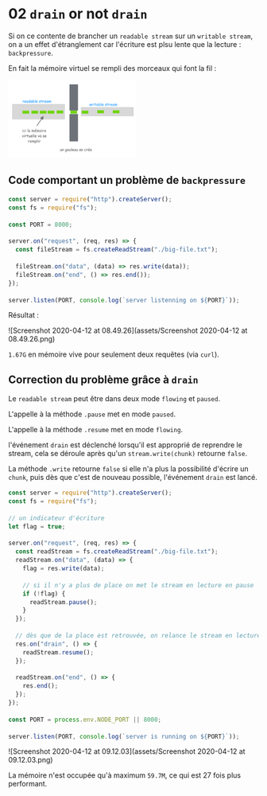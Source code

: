 # 02 `drain` or not `drain`

Si on ce contente de brancher un `readable stream` sur un `writable stream`, on a un effet d'étranglement car l'écriture est plsu lente que la lecture : `backpressure`.

En fait la mémoire virtuel se rempli des morceaux qui font la fil :

<img src="assets/Screenshot2020-04-12at08.46.44.png" alt="Screenshot 2020-04-12 at 08.46.44" style="zoom:25%;" />

## Code comportant un problème de `backpressure`

```js
const server = require("http").createServer();
const fs = require("fs");

const PORT = 8000;

server.on("request", (req, res) => {
  const fileStream = fs.createReadStream("./big-file.txt");

  fileStream.on("data", (data) => res.write(data));
  fileStream.on("end", () => res.end());
});

server.listen(PORT, console.log(`server listenning on ${PORT}`));
```

Résultat :

![Screenshot 2020-04-12 at 08.49.26](assets/Screenshot 2020-04-12 at 08.49.26.png)

`1.67G` en mémoire vive pour seulement deux requêtes (via `curl`).

## Correction du problème grâce à `drain`

Le `readable stream` peut être dans deux mode `flowing` et `paused`.

L'appelle à la méthode `.pause` met en mode `paused`.

L'appelle à la méthode `.resume` met en mode `flowing`.

l'événement `drain` est déclenché lorsqu'il est approprié de reprendre le stream, cela se déroule après qu'un `stream.write(chunk)` retourne `false`.

La méthode `.write` retourne `false` si elle n'a plus la possibilité d'écrire un `chunk`, puis dès que c'est de nouveau possible, l'événement `drain` est lancé.

```js
const server = require("http").createServer();
const fs = require("fs");

// un indicateur d'écriture
let flag = true;

server.on("request", (req, res) => {
  const readStream = fs.createReadStream("./big-file.txt");
  readStream.on("data", (data) => {
    flag = res.write(data);

    // si il n'y a plus de place on met le stream en lecture en pause
    if (!flag) {
      readStream.pause();
    }
  });

  // dès que de la place est retrouvée, on relance le stream en lecture
  res.on("drain", () => {
    readStream.resume();
  });

  readStream.on("end", () => {
    res.end();
  });
});

const PORT = process.env.NODE_PORT || 8000;

server.listen(PORT, console.log(`server is running on ${PORT}`));
```

![Screenshot 2020-04-12 at 09.12.03](assets/Screenshot 2020-04-12 at 09.12.03.png)

La mémoire n'est occupée qu'à maximum `59.7M`, ce qui est 27 fois plus performant.
